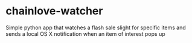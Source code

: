 # chainlove-watcher

Simple python app that watches a flash sale slight for specific items and sends a local OS X notification when an item of interest pops up
